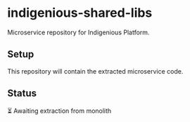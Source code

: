 # indigenious-shared-libs

Microservice repository for Indigenious Platform.

## Setup

This repository will contain the extracted microservice code.

## Status

⏳ Awaiting extraction from monolith
